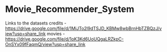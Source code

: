# Movie_Recommender_System
Links to the datasets
credits - https://drive.google.com/file/d/1MiJTo2l9dTSJD_KBMw8wbBrnHbTZBQzJ/view?usp=share_link
movies - https://drive.google.com/file/d/1oK3Kd6UoUQgaLRZkpC-OnSYx09fFaqmQ/view?usp=share_link
